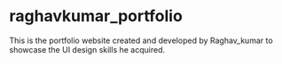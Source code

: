 # raghavkumar_portfolio
This is the portfolio website created and developed by Raghav_kumar to showcase the UI design skills he acquired.
